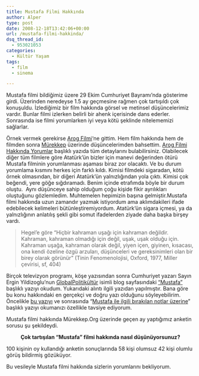 ```yaml
---
title: Mustafa Filmi Hakkında
author: Alper
type: post
date: 2008-12-18T13:42:06+00:00
url: /mustafa-filmi-hakkinda/
dsq_thread_id:
  - 953021053
categories:
  - Kültür Yaşam
tags:
  - film
  - sinema

---
```

Mustafa filmi bildiğimiz üzere 29 Ekim Cumhuriyet Bayramı&#8217;nda gösterime girdi. Üzerinden neredeyse 1.5 ay geçmesine rağmen çok tartışıldı çok konuşuldu. İzlediğimiz bir film hakkında görsel ve metinsel düşüncelerimiz vardır. Bunlar filmi izlerken belirli bir ahenk içerisinde dans ederler. Sonrasında ise filmi yorumlarken iyi veya kötü şeklinde nitelememizi sağlarlar.

Örnek vermek gerekirse [Arog Filmi][1]&#8216;ne gittim. Hem film hakkında hem de filmden sonra [Mürekkep][2] üzerinde düşüncelerimden bahsettim. [Arog Filmi Hakkında Yorumlar][3] başlıklı yazıda tüm detaylarını bulabilirsiniz. Olabilecek diğer tüm filmlere göre Atatürk&#8217;ün bizler için manevi değerinden ötürü Mustafa filminin yorumlanması aşaması biraz zor olacaktı. Ve bu durum yorumlama kısmını herkes için farklı kıldı. Kimisi filmdeki sigaradan, kötü örnek olmasından, bir diğeri Atatürk&#8217;ün yalnızlığından yola çıktı. Kimisi çok beğendi, yere göğe sığdıramadı. Benim içinde etrafımda böyle bir durum oluştu.  Aynı düşünceye sahip olduğum çoğu kişide fikir ayrılıkları oluştuğunu gözlemledim. Muhtemelen hepimizin başına gelmiştir.<!--more-->Mustafa filmi hakkında uzun zamandır yazmak istiyordum ama aklımdakileri ifade edebilecek kelimeleri bütünleştiremiyordum. Atatürk&#8217;ün sigara içmesi, ya da yalnızlığının anlatılış şekli gibi somut ifadelerden ziyade daha başka birşey vardı.

> Hegel’e göre “Hiçbir kahraman uşağı için kahraman değildir. Kahraman, kahraman olmadığı için değil, uşak, uşak olduğu için. Kahraman uşağa, kahraman olarak değil, yiyen içen, giyinen, kısacası, ona kendi özeline özgü arzuları, düşünceleri ve gereksinimleri olan bir birey olarak görünür” (Tinin Fenomenolojisi, Oxford, 1977, Miller çevirisi, sf, 404)

Birçok televizyon programı, köşe yazısından sonra Cumhuriyet yazarı Sayın Ergin Yildizoglu&#8217;nun <a href="http://globalpolitikultur.blogspot.com/" target="_blank">GlobalPolitikültür</a> isimli blog sayfasındaki <a href="http://globalpolitikultur.blogspot.com/2008/11/mustafa.html" target="_blank">&#8220;Mustafa&#8221;</a> başlıklı yazıyı okudum. Yukarıdaki alıntı ilgili yazıdan yapılmıştır. Bana göre bu konu hakkındaki en gerçekçi ve doğru yazı olduğunu söyleyebilirim. Öncelikle [bu yazıyı][4] ve sonrasında &#8220;[Mustafa ile ilgili bırakılan notlar üzerine][5]&#8221; başlıklı yazıyı okumanızı özellikle tavsiye ediyorum.

Mustafa filmi hakkında Mürekkep.Org üzerinde geçen ay yaptığımız anketin sorusu şu şekildeydi.

<p style="text-align: center;">
  <strong>Çok tartışılan &#8220;Mustafa&#8221; filmi hakkında nasıl düşünüyorsunuz?</strong>
</p>

100 kişinin oy kullandığı anketin sonuçlarında 58 kişi olumsuz 42 kişi olumlu görüş bildirmiş gözüküyor.

Bu vesileyle Mustafa filmi hakkında sizlerin yorumlarını bekliyorum.

 [1]: https://www.murekkep.org/arog-filmi-552
 [2]: https://www.murekkep.org/
 [3]: https://www.murekkep.org/arog-filmi-hakkinda-yorumlar-555
 [4]: http://globalpolitikultur.blogspot.com/2008/11/mustafa.html
 [5]: http://globalpolitikultur.blogspot.com/2008/11/mustafa-braklan-notlar-zerine.html